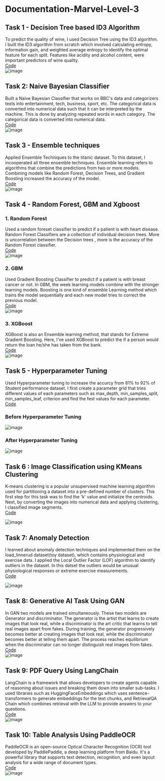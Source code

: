 # Documentation-Marvel-Level-3
## Task 1 - Decision Tree based ID3 Algorithm
To predict the quality of wine, I used Decision Tree using the ID3 algorithm.
I built the ID3 algorithm from scratch which involved calculating entropy, information gain, and weighted average entropy to identify the optimal feature for each split.
Features like acidity and alcohol content, were important predictors of wine quality.  
[Code](https://github.com/vvvvvvss/Decision-Tree-based-ID3-Algorithm)  
![image](https://github.com/user-attachments/assets/3e2eea37-d419-411f-9e28-2c0d640a677a)


## Task 2: Naive Bayesian Classifier
Built a  Naive Bayesian Classifier that works on BBC's data and categorizers texts into entertainment, tech, business, sport, etc. 
The categorical data is converted into numerical data such that it can be interpreted by the machine. 
This is done by analyzing repeated words in each category. The categorical data is converted into numerical data.  
[Code](https://github.com/vvvvvvss/Naive-bayes/tree/main)  
![image](https://github.com/user-attachments/assets/4fafc17b-0b81-43c7-ac78-caf6d1243e25)


## Task 3 - Ensemble techniques  
Applied Ensemble Techniques to the titanic dataset. To this dataset, I incooperated all three ensemble techniques.
Ensemble learning refers to algorithms that combine the predictions from two or more models. 
Combining models like Random Forest, Decision Trees, and Gradient Boosting increased the accuracy of the model.  
[Code](https://github.com/vvvvvvss/EnsembleTechniques/tree/main)   
![image](https://github.com/user-attachments/assets/fc3131b6-45db-4744-ae86-f2ad938ad612)


## Task 4 - Random Forest, GBM and Xgboost
### 1. Random Forest
Used a random foreset classifier to predict if a patient is with heart disease. Random Forest Classifiers are a collection of individual decision trees. 
More is uncorrelation between the Decision trees , more is the accuracy of the Random Forest classifier.  
[Code](https://github.com/vvvvvvss/RandomForestClassifier)  
![image](https://github.com/user-attachments/assets/67edba77-f3a0-4242-9a5c-9dcbf51a5923)


### 2. GBM
Used Gradient Boosting Classifier to predict if a patient is with breast cancer or not.  In GBM, the week learning models combine with the stronger learning models. 
Boosting is one kind of ensemble Learning method which trains the model sequentially and each new model tries to correct the previous model.  
[Code](https://github.com/vvvvvvss/GradientBoostingClassifier)  
![image](https://github.com/user-attachments/assets/1e762e7e-b084-4e89-8782-d87d1126671b)


### 3. XGBoost
XGBoost is also an Ensemble learning method, that stands for Extreme Gradient Boosting. Here, I've used XGBoost to predict the if a person would return the loan he/she has taken from the bank.  
[Code](https://github.com/vvvvvvss/XGBoost)   
![image](https://github.com/user-attachments/assets/cbd7a6a6-e8af-4626-bc76-f08c4b501a72)


## Task 5 - Hyperparameter Tuning
Used Hyperparameter tuning to increase the accurcy from 81% to 92% of Student performance dataset. 
I first create a parameter grid that tries different values of each parameters such as max_depth, min_samples_split, min_samples_leaf, criterion and find the fest values for each parameter.  
[Code](https://github.com/vvvvvvss/Hyperparameters/blob/main/StudentPerformance.ipynb])  
### Before Hyperparameter Tuning
![image](https://github.com/user-attachments/assets/dcfae1e1-3259-4e67-8410-64cbd4318173)
### After Hyperparameter Tuning
![image](https://github.com/user-attachments/assets/d11ebeb8-5271-458b-a7b4-53218ddf1a99)

## Task 6 : Image Classification using KMeans Clustering
K-means clustering is a popular unsupervised machine learning algorithm used for partitioning a dataset into a pre-defined number of clusters.
This first step for this task was to find the 'k' value and initialize the centroids.
Next, by converting the images into numerical data and applying clustering, I classified image segments.  
[Code](https://github.com/vvvvvvss/KMeansClustering/tree/main)   
  
![image](https://github.com/user-attachments/assets/2f05fcd5-7dac-4d3b-8a67-4a88efe8d731)  


## Task 7: Anomaly Detection
I learned about anomaly detection techniques and implemented them on the load_linnerud dataset(toy dataset), which contains physiological and exercise data.
I applied the Local Outlier Factor (LOF) algorithm  to identify outliers in the dataset. 
In this datset the outliers would be unusual physiological responses or extreme exercise measurements.  
[Code](https://github.com/vvvvvvss/AnomalyDetection/tree/main)  
  
![image](https://github.com/user-attachments/assets/d7f580d9-a52a-4979-b153-4b6f247add64)  

## Task 8: Generative AI Task Using GAN
In GAN two models are trained simultaneously. These two models are Generator and discriminator. 
The generator is the artist that learns to create images that look real, while a discriminator is the art critic that learns to tell real images apart from fakes.
During training, the generator progressively becomes better at creating images that look real, while the discriminator becomes better at telling them apart. 
The process reaches equilibrium when the discriminator can no longer distinguish real images from fakes.  
[Code](https://github.com/vvvvvvss/GAN/tree/main)  
![image](https://github.com/user-attachments/assets/f20edb03-7cc2-425b-bef4-eb845f8c8dc5)

## Task 9: PDF Query Using LangChain
LangChain is a framework that allows developers to create agents capable of reasoning about issues and breaking them down into smaller sub-tasks. I used libraries such as 
HuggingFaceEmbeddings which uses sentence-transformers to generate embeddings for the text chunks, and RetrievalQA Chain which combines retrieval with the LLM to provide answers to your questions.  
[Code](https://github.com/vvvvvvss/PdfQuery)  
![image](https://github.com/user-attachments/assets/a0313cee-e4c4-49f6-b8e3-879295cde33e)

## Task 10: Table Analysis Using PaddleOCR
PaddleOCR is an open-source Optical Character Recognition (OCR) tool developed by PaddlePaddle, a deep learning platform from Baidu. 
It's a powerful library that supports text detection, recognition, and even layout analysis for a wide range of document types.  
[Code](https://github.com/vvvvvvss/PaddleOCR)  
![image](https://github.com/user-attachments/assets/fadb1b11-693a-4d24-9ffd-41a696fa77db)
